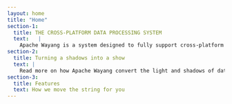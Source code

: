 ```yaml
---
layout: home
title: "Home"
section-1:
  title: THE CROSS-PLATFORM DATA PROCESSING SYSTEM 
  text:   |
    Apache Wayang is a system designed to fully support cross-platform data processing. That is, it enables users to run data analytics over multiple data processing platforms. For this, it provides an abstraction on top of existing platforms in order to run data analytic tasks on top of any set of platforms. As a result, users can focus on the logics of their applications rather on the intricacies of the underlying platforms.
section-2:
  title: Turning a shadows into a show
  text: | 
    Read more on how Apache Wayang convert the light and shadows of data processing platforms to amazing theatre for you.
section-3:
  title: Features
  text: How we move the string for you
---
```

